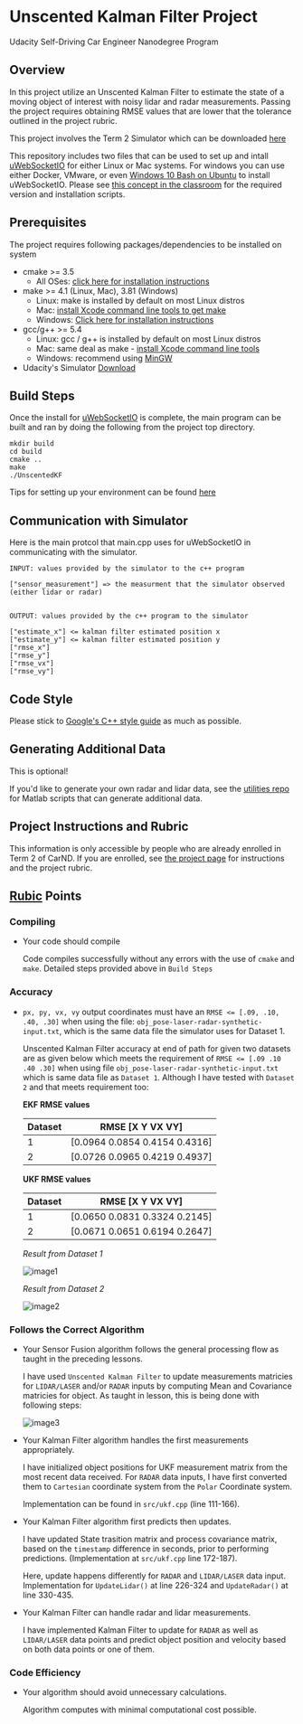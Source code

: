 # Unscented Kalman Filter Project

Udacity Self-Driving Car Engineer Nanodegree Program

## Overview

In this project utilize an Unscented Kalman Filter to estimate the state of a moving object of interest with noisy lidar and radar measurements. Passing the project requires obtaining RMSE values that are lower that the tolerance outlined in the project rubric.

This project involves the Term 2 Simulator which can be downloaded [here](https://github.com/udacity/self-driving-car-sim/releases)

This repository includes two files that can be used to set up and intall [uWebSocketIO](https://github.com/uWebSockets/uWebSockets) for either Linux or Mac systems. For windows you can use either Docker, VMware, or even [Windows 10 Bash on Ubuntu](https://www.howtogeek.com/249966/how-to-install-and-use-the-linux-bash-shell-on-windows-10/) to install uWebSocketIO. Please see [this concept in the classroom](https://classroom.udacity.com/nanodegrees/nd013/parts/40f38239-66b6-46ec-ae68-03afd8a601c8/modules/0949fca6-b379-42af-a919-ee50aa304e6a/lessons/f758c44c-5e40-4e01-93b5-1a82aa4e044f/concepts/16cf4a78-4fc7-49e1-8621-3450ca938b77) for the required version and installation scripts.

## Prerequisites

The project requires following packages/dependencies to be installed on system

* cmake >= 3.5
  * All OSes: [click here for installation instructions](https://cmake.org/install/)
* make >= 4.1 (Linux, Mac), 3.81 (Windows)
  * Linux: make is installed by default on most Linux distros
  * Mac: [install Xcode command line tools to get make](https://developer.apple.com/xcode/features/)
  * Windows: [Click here for installation instructions](http://gnuwin32.sourceforge.net/packages/make.htm)
* gcc/g++ >= 5.4
  * Linux: gcc / g++ is installed by default on most Linux distros
  * Mac: same deal as make - [install Xcode command line tools](https://developer.apple.com/xcode/features/)
  * Windows: recommend using [MinGW](http://www.mingw.org/)
* Udacity's Simulator [Download](https://github.com/udacity/self-driving-car-sim/releases)

## Build Steps

Once the install for [uWebSocketIO](https://github.com/uWebSockets/uWebSockets) is complete, the main program can be built and ran by doing the following from the project top directory.

    mkdir build
    cd build
    cmake ..
    make
    ./UnscentedKF

Tips for setting up your environment can be found [here](https://classroom.udacity.com/nanodegrees/nd013/parts/40f38239-66b6-46ec-ae68-03afd8a601c8/modules/0949fca6-b379-42af-a919-ee50aa304e6a/lessons/f758c44c-5e40-4e01-93b5-1a82aa4e044f/concepts/23d376c7-0195-4276-bdf0-e02f1f3c665d)

## Communication with Simulator

Here is the main protcol that main.cpp uses for uWebSocketIO in communicating with the simulator.


    INPUT: values provided by the simulator to the c++ program

    ["sensor_measurement"] => the measurment that the simulator observed (either lidar or radar)


    OUTPUT: values provided by the c++ program to the simulator

    ["estimate_x"] <= kalman filter estimated position x
    ["estimate_y"] <= kalman filter estimated position y
    ["rmse_x"]
    ["rmse_y"]
    ["rmse_vx"]
    ["rmse_vy"]

## Code Style

Please stick to [Google's C++ style guide](https://google.github.io/styleguide/cppguide.html) as much as possible.

## Generating Additional Data

This is optional!

If you'd like to generate your own radar and lidar data, see the
[utilities repo](https://github.com/udacity/CarND-Mercedes-SF-Utilities) for
Matlab scripts that can generate additional data.

## Project Instructions and Rubric

This information is only accessible by people who are already enrolled in Term 2
of CarND. If you are enrolled, see [the project page](https://classroom.udacity.com/nanodegrees/nd013/parts/40f38239-66b6-46ec-ae68-03afd8a601c8/modules/0949fca6-b379-42af-a919-ee50aa304e6a/lessons/c3eb3583-17b2-4d83-abf7-d852ae1b9fff/concepts/f437b8b0-f2d8-43b0-9662-72ac4e4029c1)
for instructions and the project rubric.

## [Rubic](https://review.udacity.com/#!/projects/284/view) Points

### Compiling

* Your code should compile

  Code compiles successfully without any errors with the use of `cmake` and `make`. Detailed steps provided above in `Build Steps`

### Accuracy

* `px, py, vx, vy` output coordinates must have an `RMSE <= [.09, .10, .40, .30]` when using the file: `obj_pose-laser-radar-synthetic-input.txt`, which is the same data file the simulator uses for Dataset 1.

  Unscented Kalman Filter accuracy at end of path for given two datasets are as given below which meets the requirement of `RMSE <= [.09 .10 .40 .30]` when using file `obj_pose-laser-radar-synthetic-input.txt` which is same data file as `Dataset 1`. Although I have tested with `Dataset 2` and that meets requirement too:

  **EKF RMSE values**

  | Dataset | RMSE [X Y VX VY]              |
  | ------- | ----------------------------- |
  | 1       | [0.0964 0.0854 0.4154 0.4316] |
  | 2       | [0.0726 0.0965 0.4219 0.4937] |

  **UKF RMSE values**

  | Dataset | RMSE [X Y VX VY]              |
  | ------- | ----------------------------- |
  | 1       | [0.0650 0.0831 0.3324 0.2145] |
  | 2       | [0.0671 0.0651 0.6194 0.2647] |

  *Result from Dataset 1*

  ![image1](examples/ds1.png)

  *Result from Dataset 2*

  ![image2](examples/ds2.png)

### Follows the Correct Algorithm

* Your Sensor Fusion algorithm follows the general processing flow as taught in the preceding lessons.

  I have used `Unscented Kalman Filter` to update measurements matricies for `LIDAR/LASER` and/or `RADAR` inputs by computing Mean and Covariance matricies for object. As taught in lesson, this is being done with following steps:

  ![image3](examples/UKF.png)

* Your Kalman Filter algorithm handles the first measurements appropriately.

  I have initialized object positions for UKF measurement matrix from the most recent data received. For `RADAR` data inputs, I have first converted them to `Cartesian` coordinate system from the `Polar` Coordinate system.

  Implementation can be found in `src/ukf.cpp` (line 111-166).

* Your Kalman Filter algorithm first predicts then updates.

  I have updated State trasition matrix and process covariance matrix, based on the `timestamp` difference in seconds, prior to performing predictions. (Implementation at `src/ukf.cpp` line 172-187).

  Here, update happens differently for `RADAR` and `LIDAR/LASER` data input. Implementation for `UpdateLidar()` at line 226-324 and `UpdateRadar()` at line 330-435.

* Your Kalman Filter can handle radar and lidar measurements.

  I have implemented Kalman Filter to update for `RADAR` as well as `LIDAR/LASER` data points and predict object position and velocity based on both data points or one of them.

### Code Efficiency

* Your algorithm should avoid unnecessary calculations.

  Algorithm computes with minimal computational cost possible.
